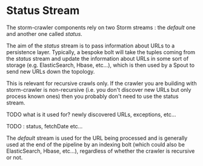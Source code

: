 # Status Stream

The storm-crawler components rely on two Storm streams : the _default_ one and another one called _status_. 

The aim of the _status_ stream is to pass information about URLs to a persistence layer. Typically, a bespoke bolt will take the tuples coming from the _status_ stream and update the information about URLs in some sort of storage (e.g. ElasticSearch, Hbase, etc...), which is then used by a Spout to send new URLs down the topology.

This is relevant for recursive crawls only. If the crawler you are building with storm-crawler is non-recursive (i.e. you don't discover new URLs but only process known ones) then you probably don't need to use the status stream.

TODO what is it used for? newly discovered URLs, exceptions, etc...

TODO : status, fetchDate etc...

The _default_ stream is used for the URL being processed and is generally used at the end of the pipeline by an indexing bolt (which could also be ElasticSearch, Hbase, etc...), regardless of whether the crawler is recursive or not.
